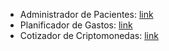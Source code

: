 - Administrador de Pacientes: [link](https://administradorpacientes-cursoreactbasico.netlify.app/)
- Planificador de Gastos: [link](https://planificadorgastos-cursoreactbasico.netlify.app/)
- Cotizador de Criptomonedas: [link](https://cotizadorcrypto-cursoreactbasico.netlify.app/)